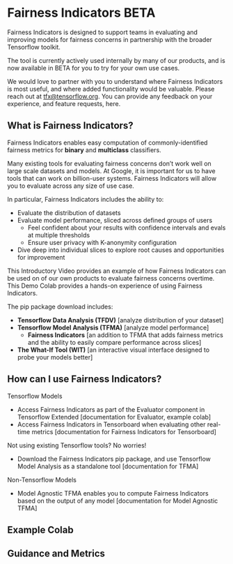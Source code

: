 # Fairness Indicators BETA 
Fairness Indicators is designed to support teams in evaluating and improving models for fairness concerns in partnership with the broader Tensorflow toolkit.  

The tool is currently actively used internally by many of our products, and is now available in BETA for you to try for your own use cases. 

We would love to partner with you to understand where Fairness Indicators is most useful, and where added functionality would be valuable. Please reach out at tfx@tensorflow.org. You can provide any feedback on your experience, and feature requests, here. 

## What is Fairness Indicators? 
Fairness Indicators enables easy computation of commonly-identified fairness metrics for **binary** and **multiclass** classifiers. 

Many existing tools for evaluating fairness concerns don’t work well on large scale datasets and models. At Google, it is important for us to have tools that can work on billion-user systems. Fairness Indicators will allow you to evaluate across any size of use case. 

In particular, Fairness Indicators includes the ability to:
* Evaluate the distribution of datasets
* Evaluate model performance, sliced across defined groups of users 
  * Feel confident about your results with confidence intervals and evals at multiple thresholds 
  * Ensure user privacy with K-anonymity configuration
* Dive deep into individual slices to explore root causes and opportunities for improvement

This Introductory Video provides an example of how Fairness Indicators can be used on of our own products to evaluate fairness concerns overtime. This Demo Colab provides a hands-on experience of using Fairness Indicators.

The pip package download includes: 
* **Tensorflow Data Analysis (TFDV)** \[analyze distribution of your dataset] 
* **Tensorflow Model Analysis (TFMA)** \[analyze model performance] 
  * **Fairness Indicators** \[an addition to TFMA that adds fairness metrics and the ability to easily compare performance across slices]  
* **The What-If Tool (WIT)** \[an interactive visual interface designed to probe your models better]

## How can I use Fairness Indicators?
Tensorflow Models
* Access Fairness Indicators as part of the Evaluator component in Tensorflow Extended \[documentation for Evaluator, example colab]
* Access Fairness Indicators in Tensorboard when evaluating other real-time metrics \[documentation for Fairness Indicators for Tensorboard]

Not using existing Tensorflow tools? No worries!
* Download the Fairness Indicators pip package, and use Tensorflow Model Analysis as a standalone tool [documentation for TFMA] 

Non-Tensorflow Models
* Model Agnostic TFMA enables you to compute Fairness Indicators based on the output of any model \[documentation for Model Agnostic TFMA]

## Example Colab

## Guidance and Metrics
